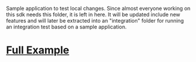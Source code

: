 Sample application to test local changes. Since almost everyone working on this sdk needs this
folder, it is left in here. It will be updated include new features and will later be extracted
into an "integration" folder for running an integration test based on a sample application.

# [Full Example](https://github.com/DarwinFramework/darwin_example)